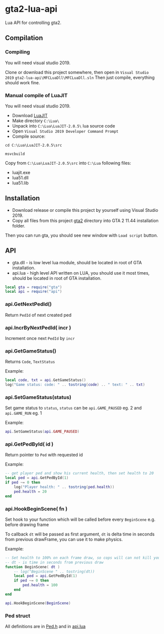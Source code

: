 # gta2-lua-api

Lua API for controlling gta2.

## Compilation

### Compiling

You will need visual studio 2019.

Clone or download this project somewhere, then open in `Visual Studio 2019` `gta2-lua-api\MFCLuaDll\MFCLuaDll.sln`
Then just compile, everything should work fine.

### Manual compile of LuaJIT

You will need visual studio 2019.

* Download [LuaJIT](http://luajit.org/download.html)
* Make directory `C:\Lua\`
* Unpack into `C:\Lua\LuaJIT-2.0.5\` lua source code
* Open `Visual Studio 2019 Developer Command Prompt`
* Compile source:

```
cd C:\Lua\LuaJIT-2.0.5\src

msvcbuild
```

Copy from `C:\Lua\LuaJIT-2.0.5\src` into `C:\Lua` following files:

* luajit.exe
* lua51.dll
* lua51.lib

## Installation

* Download release or compile this project by yourself using Visual Studio 2019.
* Copy all files from this project [gta2](gta2/) directory into GTA 2 11.44 installation folder.

Then you can run gta, you should see new window with `Load script` button.

## API

* gta.dll - is low level lua module, should be located in root of GTA installation.
* api.lua - high level API written on LUA, you should use it most times, should be located in root of GTA installation.

```lua
local gta = require("gta")
local api = require("api")
```

### api.GetNextPedId()

Return `PedId` of next created ped

### api.IncrByNextPedId( incr )

Increment once next `PedId` by `incr`

### api.GetGameStatus()

Returns `Code`, `TextStatus`

Example:

```lua
local code, txt = api.GetGameStatus()
log("Game status: code: " .. tostring(code) .. " text: " .. txt)
```

### api.SetGameStatus(status)

Set game status to `status`, `status` can be `api.GAME_PAUSED` eg. 2 and `api.GAME_RUN` eg. 1

Example:

```lua
api.SetGameStatus(api.GAME_PAUSED)
```

### api.GetPedById( id )

Return pointer to `Ped` with requested id

Example:

```lua
-- get player ped and show his current health, then set health to 20
local ped = api.GetPedById(1)
if ped ~= 0 then
	log("Player health: " .. tostring(ped.health))
	ped.health = 20
end
```

### api.HookBeginScene( fn )

Set hook to your function which will be called before every `BeginScene` e.g. before drawing frame

To callback `dt` will be passed as first argument, `dt` is delta time in seconds from previous drawFrame, you can use it to make physics.

Example:

```lua
-- Set health to 100% on each frame draw, so cops will can not kill you
-- dt - is time in seconds from previous draw
function BeginScene( dt )
	-- log("BeginScene " .. tostring(dt))
	local ped = api.GetPedById(1)
	if ped ~= 0 then
		ped.health = 100
	end
end

api.HookBeginScene(BeginScene)
```

### Ped struct

All definitions are in [Ped.h](MFCLuaDll/reversed/ped.h) and in [api.lua](gta2/api.lua)